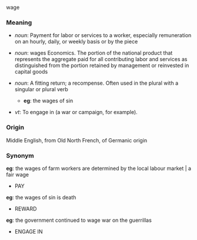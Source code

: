 wage
### Meaning
+ _noun_: Payment for labor or services to a worker, especially remuneration on an hourly, daily, or weekly basis or by the piece
+ _noun_: wages Economics. The portion of the national product that represents the aggregate paid for all contributing labor and services as distinguished from the portion retained by management or reinvested in capital goods
+ _noun_: A fitting return; a recompense. Often used in the plural with a singular or plural verb
    + __eg__: the wages of sin

+ _vt_: To engage in (a war or campaign, for example).

### Origin

Middle English, from Old North French, of Germanic origin

### Synonym

__eg__: the wages of farm workers are determined by the local labour market | a fair wage

+ PAY

__eg__: the wages of sin is death

+ REWARD

__eg__: the government continued to wage war on the guerrillas

+ ENGAGE IN


